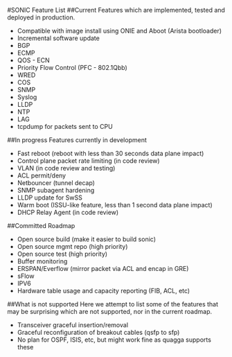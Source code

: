 #SONIC Feature List
##Current 
Features which are implemented, tested and deployed in production. 
 
- Compatible with image install using ONIE and Aboot (Arista bootloader)
- Incremental software update
- BGP 
- ECMP 
- QOS - ECN
- Priority Flow Control (PFC - 802.1Qbb)
- WRED
- COS
- SNMP
- Syslog 
- LLDP
- NTP 
- LAG
- tcpdump for packets sent to CPU 
 
##In progress
Features currently in development 
 
- Fast reboot (reboot with less than 30 seconds data plane impact)
- Control plane packet rate limiting (in code review)
- VLAN (in code review and testing)
- ACL permit/deny
- Netbouncer (tunnel decap)
- SNMP subagent hardening
- LLDP update for SwSS
- Warm boot (ISSU-like feature, less than 1 second data plane impact)
- DHCP Relay Agent (in code review)

##Committed Roadmap
- Open source build (make it easier to build sonic)
- Open source mgmt repo (high priority)
- Open source test (high priority)
- Buffer monitoring 
- ERSPAN/Everflow (mirror packet via ACL and encap in GRE)
- sFlow
- IPV6
- Hardware table usage and capacity reporting (FIB, ACL, etc)  

##What is not supported
Here we attempt to list some of the features that may be surprising which are not supported, nor in the current roadmap.
  
- Transceiver graceful insertion/removal
- Graceful reconfiguration of breakout cables (qsfp to sfp)
- No plan for OSPF, ISIS, etc, but might work fine as quagga supports these
